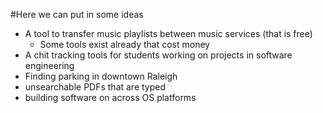 #Here we can put in some ideas

* A tool to transfer music playlists between music services (that is free)
    - Some tools exist already that cost money
* A chit tracking tools for students working on projects in software engineering
* Finding parking in downtown Raleigh
* unsearchable PDFs that are typed
* building software on across OS platforms
